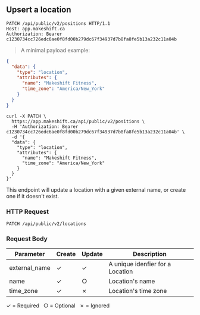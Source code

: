 ## Upsert a location

```http
PATCH /api/public/v2/positions HTTP/1.1
Host: app.makeshift.ca
Authorization: Bearer c1230734cc726edc6ae0f8fd00b279dc67f34937d7b8fa8fe5b13a232c11a04b
```

> A minimal payload example:

```json
{
  "data": {
    "type": "location",
    "attributes": {
      "name": "Makeshift Fitness",
      "time_zone": "America/New_York"
    }
  }
}
```

```shell
curl -X PATCH \
  https://app.makeshift.ca/api/public/v2/positions \
  -H 'Authorization: Bearer c1230734cc726edc6ae0f8fd00b279dc67f34937d7b8fa8fe5b13a232c11a04b' \
  -d '{
  "data": {
    "type": "location",
    "attributes": {
      "name": "Makeshift Fitness",
      "time_zone": "America/New_York"
    }
  }
}'
```

This endpoint will update a location with a given external name, or create one if it doesn't exist.

### HTTP Request

`PATCH /api/public/v2/locations`

### Request Body

Parameter          |  Create   | Update       | Description
---------          | --------- | ----------   |-----------
external_name      |  ✓        | ✓            | A unique idenfier for a Location
name               |  ✓        | ○            | Location's name
time_zone          |  ✓        | ✗            | Location's time zone

✓ = Required &nbsp; ○ = Optional &nbsp; ✗ = Ignored

